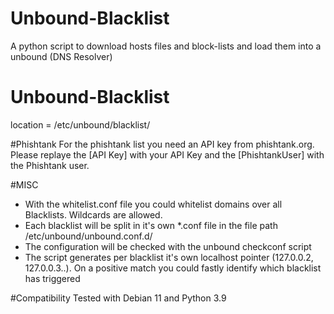 # Unbound-Blacklist
A python script to download hosts files and block-lists and load them into a unbound (DNS Resolver)

# Unbound-Blacklist
location = /etc/unbound/blacklist/

#Phishtank
For the phishtank list you need an API key from phishtank.org. Please replaye the [API Key] with your API Key and the [PhishtankUser] with the Phishtank user.

#MISC
- With the whitelist.conf file you could whitelist domains over all Blacklists. Wildcards are allowed.
- Each blacklist will be split in it's own *.conf file in the file path /etc/unbound/unbound.conf.d/
- The configuration will be checked with the unbound checkconf script
- The script generates per blacklist it's own localhost pointer (127.0.0.2, 127.0.0.3..). On a positive match you could fastly identify which blacklist has triggered

#Compatibility
Tested with Debian 11 and Python 3.9
